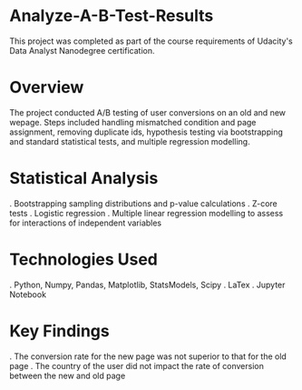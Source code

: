 # Analyze-A-B-Test-Results
This project was completed as part of the course requirements of Udacity's Data Analyst Nanodegree certification.
# Overview
The project conducted A/B testing of user conversions on an old and new wepage.  Steps included handling mismatched condition and page assignment, removing duplicate ids, hypothesis testing via bootstrapping and standard statistical tests, and multiple regression modelling.
# Statistical Analysis
. Bootstrapping sampling distributions and p-value calculations
. Z-core tests
. Logistic regression
. Multiple linear regression modelling to assess for interactions of independent variables
# Technologies Used
. Python, Numpy, Pandas, Matplotlib, StatsModels, Scipy
. LaTex
. Jupyter Notebook
# Key Findings
. The conversion rate for the new page was not superior to that for the old page
. The country of the user did not impact the rate of conversion between the new and old page
